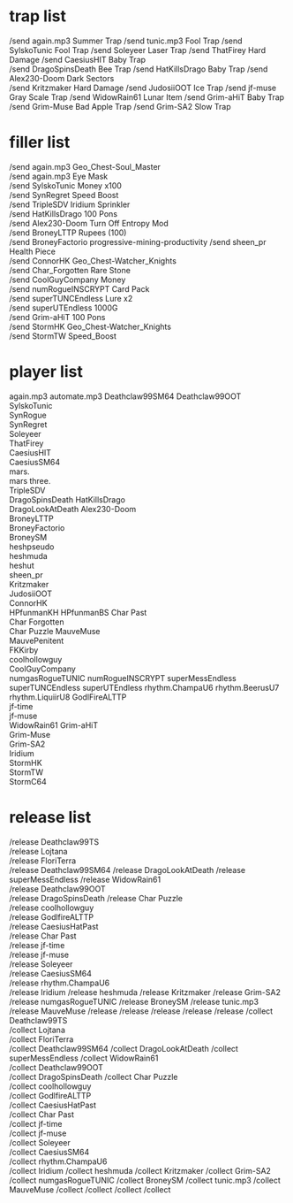 # trap list

/send again.mp3 Summer Trap
/send tunic.mp3 Fool Trap
/send SylskoTunic Fool Trap
/send Soleyeer Laser Trap
/send ThatFirey Hard Damage
/send CaesiusHIT Baby Trap     
/send DragoSpinsDeath Bee Trap
/send HatKillsDrago Baby Trap
/send Alex230-Doom Dark Sectors      
/send Kritzmaker Hard Damage
/send JudosiiOOT Ice Trap
/send jf-muse Gray Scale Trap
/send WidowRain61 Lunar Item
/send Grim-aHiT Baby Trap
/send Grim-Muse Bad Apple Trap
/send Grim-SA2 Slow Trap

# filler list

/send again.mp3 Geo_Chest-Soul_Master               
/send again.mp3 Eye Mask                                              
/send SylskoTunic Money x100                        
/send SynRegret Speed Boost                       
/send TripleSDV Iridium Sprinkler                    
/send HatKillsDrago 100 Pons                        
/send Alex230-Doom Turn Off Entropy Mod             
/send BroneyLTTP Rupees (100)                       
/send BroneyFactorio progressive-mining-productivity
/send sheen_pr Health Piece                         
/send ConnorHK Geo_Chest-Watcher_Knights             
/send Char_Forgotten Rare Stone                     
/send CoolGuyCompany Money                          
/send numRogueINSCRYPT Card Pack                    
/send superTUNCEndless Lure x2                      
/send superUTEndless 1000G                          
/send Grim-aHiT 100 Pons                                                   
/send StormHK Geo_Chest-Watcher_Knights             
/send StormTW Speed_Boost                           

# player list

again.mp3
automate.mp3
Deathclaw99SM64 
Deathclaw99OOT  
SylskoTunic     
SynRogue        
SynRegret       
Soleyeer        
ThatFirey       
CaesiusHIT      
CaesiusSM64     
mars.           
mars three.     
TripleSDV       
DragoSpinsDeath 
HatKillsDrago   
DragoLookAtDeath
Alex230-Doom    
BroneyLTTP      
BroneyFactorio  
BroneySM        
heshpseudo      
heshmuda        
heshut          
sheen_pr        
Kritzmaker      
JudosiiOOT      
ConnorHK        
HPfunmanKH
HPfunmanBS
Char Past       
Char Forgotten  
Char Puzzle 
MauveMuse       
MauvePenitent   
FKKirby         
coolhollowguy   
CoolGuyCompany  
numgasRogueTUNIC
numRogueINSCRYPT
superMessEndless
superTUNCEndless
superUTEndless
rhythm.ChampaU6
rhythm.BeerusU7
rhythm.LiquiirU8
GodlFireALTTP   
jf-time         
jf-muse         
WidowRain61
Grim-aHiT       
Grim-Muse       
Grim-SA2        
Iridium         
StormHK         
StormTW         
StormC64

# release list

/release Deathclaw99TS   
/release Lojtana         
/release FloriTerra      
/release Deathclaw99SM64 
/release DragoLookAtDeath
/release superMessEndless
/release WidowRain61     
/release Deathclaw99OOT  
/release DragoSpinsDeath 
/release Char Puzzle     
/release coolhollowguy   
/release GodlfireALTTP   
/release CaesiusHatPast  
/release Char Past       
/release jf-time         
/release jf-muse         
/release Soleyeer  
/release CaesiusSM64  
/release rhythm.ChampaU6  
/release Iridium
/release heshmuda
/release Kritzmaker
/release Grim-SA2
/release numgasRogueTUNIC
/release BroneySM
/release tunic.mp3
/release MauveMuse
/release 
/release 
/release 
/release 
/release 
/collect Deathclaw99TS   
/collect Lojtana         
/collect FloriTerra      
/collect Deathclaw99SM64 
/collect DragoLookAtDeath
/collect superMessEndless
/collect WidowRain61     
/collect Deathclaw99OOT  
/collect DragoSpinsDeath 
/collect Char Puzzle     
/collect coolhollowguy   
/collect GodlfireALTTP   
/collect CaesiusHatPast  
/collect Char Past       
/collect jf-time         
/collect jf-muse         
/collect Soleyeer  
/collect CaesiusSM64  
/collect rhythm.ChampaU6  
/collect Iridium
/collect heshmuda
/collect Kritzmaker
/collect Grim-SA2
/collect numgasRogueTUNIC
/collect BroneySM
/collect tunic.mp3
/collect MauveMuse
/collect 
/collect 
/collect 
/collect 